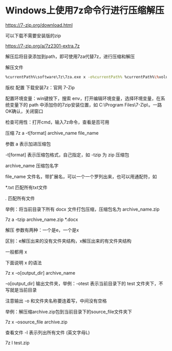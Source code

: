 # Windows上使用7z命令行进行压缩解压



https://7-zip.org/download.html

可以下载不需要安装版的zip

https://7-zip.org/a/7z2301-extra.7z

解压后将目录添加到path，即可使用7za代替7z，进行压缩和解压



解压文件

```bash
%currentPath%\software\7z\7za.exe x -o%currentPath% %currentPath%\%volumeDirName%.zip
```



版权
配置
下载安装7z：官网 7-Zip

配置环境变量：win键按下，搜索 env，打开编辑环境变量，选择环境变量，在系统变量下的 path 中添加你的7zip安装位置，如 C:\Program Files\7-Zip\，一路OK确认，关闭窗口

检查可用性：打开cmd，输入7z命令，查看是否可用

压缩
7z a -t[format] archive_name file_name

参数 a 表示加进压缩包

-t[format] 表示压缩包格式，自己指定，如 -tzip 为 zip 压缩包

archive_name 压缩包名字

file_name 文件名，带扩展名，可以一个一个罗列出来，也可以用通配符，如

*.txt 匹配所有txt文件

*.* 匹配所有文件

举例：将当前目录下所有 docx 文件打包压缩，压缩包名为 archive_name.zip

7z a -tzip archive_name.zip *.docx

解压
参数有两种：一个是e，一个是x

区别：e解压出来的没有文件夹结构，x解压出来的有文件夹结构

一般都用 x

下面说明 x 的语法

7z x -o[output_dir] archive_name

-o[output_dir] 输出文件夹，举例：-otest 表示当前目录下的 test 文件夹下，不写就是当前目录

注意输出 -o 和文件夹名称要连着写，中间没有空格

举例：解压缩archive.zip包到当前目录下的source_file文件夹下

7z x -osource_file archive.zip

查看文件
-l 表示列出所有文件 (英文字母L)

7z l test.zip